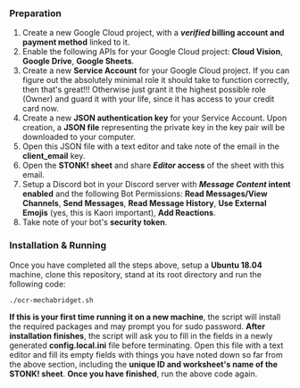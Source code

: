 ### Preparation

1. Create a new Google Cloud project, with a **_verified_ billing account and payment method** linked to it.
2. Enable the following APIs for your Google Cloud project: **Cloud Vision**, **Google Drive**, **Google Sheets**.
3. Create a new **Service Account** for your Google Cloud project. If you can figure out the absolutely minimal role it should take to function correctly, then that's great!!! Otherwise just grant it the highest possible role (Owner) and guard it with your life, since it has access to your credit card now.
4. Create a new **JSON authentication key** for your Service Account. Upon creation, a **JSON file** representing the private key in the key pair will be downloaded to your computer.
5. Open this JSON file with a text editor and take note of the email in the **client_email** key.
6. Open the **STONK! sheet** and share **_Editor_ access** of the sheet with this email.
7. Setup a Discord bot in your Discord server with **_Message Content_ intent enabled** and the following Bot Permissions: **Read Messages/View Channels**, **Send Messages**, **Read Message History**, **Use External Emojis** (yes, this is Kaori important), **Add Reactions**.
8. Take note of your bot's **security token**.

### Installation & Running

Once you have completed all the steps above, setup a **Ubuntu 18.04** machine, clone this repository, stand at its root directory and run the following code:
```
./ocr-mechabridget.sh
```
**If this is your first time running it on a new machine**, the script will install the required packages and may prompt you for sudo password.
**After installation finishes**, the script will ask you to fill in the fields in a newly generated **config.local.ini** file before terminating. Open this file with a text editor and fill its empty fields with things you have noted down so far from the above section, including the **unique ID and worksheet's name of the STONK! sheet**.
**Once you have finished**, run the above code again.
